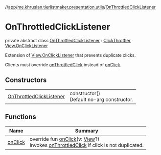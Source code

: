 //[app](../../../index.md)/[me.khruslan.tierlistmaker.presentation.utils](../index.md)/[OnThrottledClickListener](index.md)

# OnThrottledClickListener

private abstract class [OnThrottledClickListener](index.md) : [ClickThrottler](../-click-throttler/index.md), [View.OnClickListener](https://developer.android.com/reference/kotlin/android/view/View.OnClickListener.html)

Extension of [View.OnClickListener](https://developer.android.com/reference/kotlin/android/view/View.OnClickListener.html) that prevents duplicate clicks.

Clients must override [onThrottledClick](../../../../app/me.khruslan.tierlistmaker.presentation.utils/-on-throttled-click-listener/on-throttled-click.md) instead of [onClick](on-click.md).

## Constructors

| | |
|---|---|
| [OnThrottledClickListener](-on-throttled-click-listener.md) | constructor()<br>Default no-arg constructor. |

## Functions

| Name | Summary |
|---|---|
| [onClick](on-click.md) | override fun [onClick](on-click.md)(v: [View](https://developer.android.com/reference/kotlin/android/view/View.html)?)<br>Invokes [onThrottledClick](../../../../app/me.khruslan.tierlistmaker.presentation.utils/-on-throttled-click-listener/on-throttled-click.md) if click is not duplicated. |
